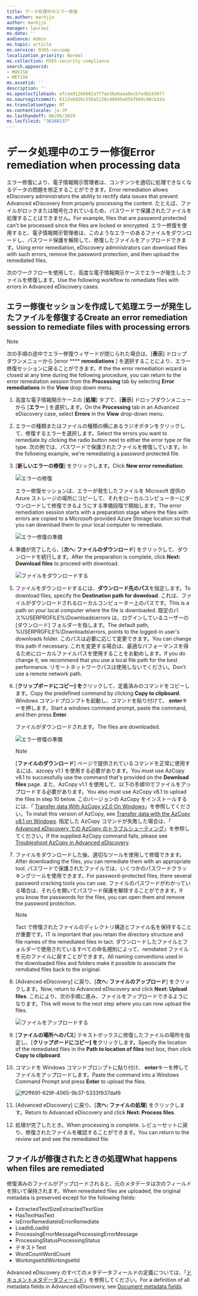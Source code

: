 ```yaml
---
title: データ処理中のエラー修復
ms.author: markjjo
author: markjjo
manager: laurawi
ms.date: ''
audience: Admin
ms.topic: article
ms.service: O365-seccomp
localization_priority: Normal
ms.collection: M365-security-compliance
search.appverid:
- MOE150
- MET150
ms.assetid: ''
description: ''
ms.openlocfilehash: efcee812b6082a7f7ee36e6aea0ecb7ed0243077
ms.sourcegitcommit: 6122eb026c558a5126c40845e656fbb0c40cb32a
ms.translationtype: MT
ms.contentlocale: ja-JP
ms.lasthandoff: 08/06/2019
ms.locfileid: "36168137"
---
```

# <a name="error-remediation-when-processing-data"></a><span data-ttu-id="7705a-102">データ処理中のエラー修復</span><span class="sxs-lookup"><span data-stu-id="7705a-102">Error remediation when processing data</span></span>

<span data-ttu-id="7705a-103">エラー修復により、電子情報開示管理者は、コンテンツを適切に処理できなくなるデータの問題を修正することができます。</span><span class="sxs-lookup"><span data-stu-id="7705a-103">Error remediation allows eDiscovery administrators the ability to rectify data issues that prevent Advanced eDiscovery from properly processing the content.</span></span> <span data-ttu-id="7705a-104">たとえば、ファイルがロックまたは暗号化されているため、パスワードで保護されたファイルを処理することはできません。</span><span class="sxs-lookup"><span data-stu-id="7705a-104">For example, files that are password protected can't be processed since the files are locked or encrypted.</span></span> <span data-ttu-id="7705a-105">エラー修復を使用すると、電子情報開示管理者は、このようなエラーのあるファイルをダウンロードし、パスワード保護を解除して、修復したファイルをアップロードできます。</span><span class="sxs-lookup"><span data-stu-id="7705a-105">Using error remediation, eDiscovery administrators can download files with such errors, remove the password protection, and then upload the remediated files.</span></span>

<span data-ttu-id="7705a-106">次のワークフローを使用して、高度な電子情報開示ケースでエラーが発生したファイルを修復します。</span><span class="sxs-lookup"><span data-stu-id="7705a-106">Use the following workflow to remediate files with errors in Advanced eDiscovery cases.</span></span>

## <a name="create-an-error-remediation-session-to-remediate-files-with-processing-errors"></a><span data-ttu-id="7705a-107">エラー修復セッションを作成して処理エラーが発生したファイルを修復する</span><span class="sxs-lookup"><span data-stu-id="7705a-107">Create an error remediation session to remediate files with processing errors</span></span>

>[!NOTE]
><span data-ttu-id="7705a-108">次の手順の途中でエラー修復ウィザードが閉じられた場合は、[**表示**] ドロップダウンメニューから [error \*\*\*\* **remediations** ] を選択することにより、エラー修復セッションに戻ることができます。</span><span class="sxs-lookup"><span data-stu-id="7705a-108">If the the error remediation wizard is closed at any time during the following procedure, you can return to the error remediation session from the **Processing** tab by selecting **Error remediations** in the **View** drop down menu.</span></span>

1. <span data-ttu-id="7705a-109">高度な電子情報開示ケースの [**処理**] タブで、[**表示**] ドロップダウンメニューから [**エラー** ] を選択します。</span><span class="sxs-lookup"><span data-stu-id="7705a-109">On the **Processing** tab in an Advanced eDiscovery case, select **Errors** in the **View** drop-down menu.</span></span>

2. <span data-ttu-id="7705a-110">エラーの種類またはファイルの種類の横にあるラジオボタンをクリックして、修復するエラーを選択します。</span><span class="sxs-lookup"><span data-stu-id="7705a-110">Select the errors you want to remediate by clicking the radio button next to either the error type or file type.</span></span>  <span data-ttu-id="7705a-111">次の例では、パスワードで保護されたファイルを修復しています。</span><span class="sxs-lookup"><span data-stu-id="7705a-111">In the following example, we're remediating a password protected file.</span></span>

3. <span data-ttu-id="7705a-112">[**新しいエラーの修復**] をクリックします。</span><span class="sxs-lookup"><span data-stu-id="7705a-112">Click **New error remediation**.</span></span>

    ![エラーの修復](../media/8c2faf1a-834b-44fc-b418-6a18aed8b81a.png)

    <span data-ttu-id="7705a-114">エラー修復セッションは、エラーが発生したファイルを Microsoft 提供の Azure ストレージの場所にコピーして、それをローカルコンピューターにダウンロードして修復できるようにする準備段階で開始します。</span><span class="sxs-lookup"><span data-stu-id="7705a-114">The error remediation session starts with a preparation stage where the files with errors are copied to a Microsoft-provided Azure Storage location so that you can download them to your local computer to remediate.</span></span>

    ![エラー修復の準備](../media/390572ec-7012-47c4-a6b6-4cbb5649e8a8.png)

4. <span data-ttu-id="7705a-116">準備が完了したら、[**次へ: ファイルのダウンロード**] をクリックして、ダウンロードを続行します。</span><span class="sxs-lookup"><span data-stu-id="7705a-116">After the preparation is complete, click **Next: Download files** to proceed with download.</span></span>

    ![ファイルをダウンロードする](../media/6ac04b09-8e13-414a-9e24-7c75ba586363.png)

5. <span data-ttu-id="7705a-118">ファイルをダウンロードするには、**ダウンロード先のパス**を指定します。</span><span class="sxs-lookup"><span data-stu-id="7705a-118">To download files, specify the **Destination path for download**.</span></span> <span data-ttu-id="7705a-119">これは、ファイルがダウンロードされるローカルコンピューター上のパスです。</span><span class="sxs-lookup"><span data-stu-id="7705a-119">This is a path on your local computer where the file is downloaded.</span></span>  <span data-ttu-id="7705a-120">既定のパス%USERPROFILE%\Downloads\errors は、ログインしているユーザーの [ダウンロード] フォルダーを指します。</span><span class="sxs-lookup"><span data-stu-id="7705a-120">The default path, %USERPROFILE%\Downloads\errors, points to the logged-in user's downloads folder.</span></span> <span data-ttu-id="7705a-121">このパスは必要に応じて変更できます。</span><span class="sxs-lookup"><span data-stu-id="7705a-121">You can change this path if necessary.</span></span> <span data-ttu-id="7705a-122">これを変更する場合は、最適なパフォーマンスを得るためにローカルファイルパスを使用することをお勧めします。</span><span class="sxs-lookup"><span data-stu-id="7705a-122">If you do change it, we recommend that you use a local file path for the best performance.</span></span> <span data-ttu-id="7705a-123">リモートネットワークパスは使用しないでください。</span><span class="sxs-lookup"><span data-stu-id="7705a-123">Don't use a remote network path.</span></span>

6. <span data-ttu-id="7705a-124">[**クリップボードにコピー] を**クリックして、定義済みのコマンドをコピーします。</span><span class="sxs-lookup"><span data-stu-id="7705a-124">Copy the predefined command by clicking **Copy to clipboard**.</span></span> <span data-ttu-id="7705a-125">Windows コマンドプロンプトを起動し、コマンドを貼り付けて、 **enter**キーを押します。</span><span class="sxs-lookup"><span data-stu-id="7705a-125">Start a windows command prompt, paste the command, and then press **Enter**.</span></span>  

    <span data-ttu-id="7705a-126">ファイルがダウンロードされます。</span><span class="sxs-lookup"><span data-stu-id="7705a-126">The files are downloaded.</span></span>

    ![エラー修復の準備](../media/f364ab4d-31c5-4375-b69f-650f694a2f69.png)

    > [!NOTE]
    > <span data-ttu-id="7705a-128">[**ファイルのダウンロード**] ページで提供されているコマンドを正常に使用するには、azcopy v1.1 を使用する必要があります。</span><span class="sxs-lookup"><span data-stu-id="7705a-128">You must use AzCopy v8.1 to successfully use the command that's provided on the **Download files** page.</span></span> <span data-ttu-id="7705a-129">また、AzCopy v1.1 を使用して、以下の手順10でファイルをアップロードする必要があります。</span><span class="sxs-lookup"><span data-stu-id="7705a-129">You also must use AzCopy v8.1 to upload the files in step 10 below.</span></span> <span data-ttu-id="7705a-130">このバージョンの AzCopy をインストールするには、「 [Transfer data With AzCopy v2.0 On Windows](https://docs.microsoft.com/previous-versions/azure/storage/storage-use-azcopy)」を参照してください。</span><span class="sxs-lookup"><span data-stu-id="7705a-130">To install this version of AzCopy, see [Transfer data with the AzCopy v8.1 on Windows](https://docs.microsoft.com/previous-versions/azure/storage/storage-use-azcopy).</span></span> <span data-ttu-id="7705a-131">指定した AzCopy コマンドが失敗した場合は、「 [Advanced eDiscovery での AzCopy のトラブルシューティング](troubleshooting-azcopy.md)」を参照してください。</span><span class="sxs-lookup"><span data-stu-id="7705a-131">If the supplied AzCopy command fails, please see [Troubleshoot AzCopy in Advanced eDiscovery](troubleshooting-azcopy.md).</span></span>

7. <span data-ttu-id="7705a-132">ファイルをダウンロードした後、適切なツールを使用して修復できます。</span><span class="sxs-lookup"><span data-stu-id="7705a-132">After downloading the files, you can remediate them with an appropriate tool.</span></span> <span data-ttu-id="7705a-133">パスワードで保護されたファイルでは、いくつかのパスワードクラッキングツールを使用できます。</span><span class="sxs-lookup"><span data-stu-id="7705a-133">For password-protected files, there several password cracking tools you can use.</span></span> <span data-ttu-id="7705a-134">ファイルのパスワードがわかっている場合は、それらを開いてパスワード保護を解除することができます。</span><span class="sxs-lookup"><span data-stu-id="7705a-134">If you know the passwords for the files, you can open them and remove the password protection.</span></span>
    > [!NOTE]
    > <span data-ttu-id="7705a-135">Tact で修復されたファイルのディレクトリ構造とファイル名を保持することが重要です。</span><span class="sxs-lookup"><span data-stu-id="7705a-135">IT is important that you retain the directory structure and file names of the remediated files in tact.</span></span>  <span data-ttu-id="7705a-136">ダウンロードしたファイルとフォルダーで使用されているすべての命名規則によって、remdiated ファイルを元のファイルに戻すことができます。</span><span class="sxs-lookup"><span data-stu-id="7705a-136">All naming conventions used in the downloaded files and folders make it possible to associate the remdiated files back to the original.</span></span>

8. <span data-ttu-id="7705a-137">[Advanced eDiscovery] に戻り、[**次へ: ファイルのアップロード**] をクリックします。</span><span class="sxs-lookup"><span data-stu-id="7705a-137">Now, return to Advanced eDiscovery and click **Next: Upload files**.</span></span>  <span data-ttu-id="7705a-138">これにより、次の手順に進み、ファイルをアップロードできるようになります。</span><span class="sxs-lookup"><span data-stu-id="7705a-138">This will move to the next step where you can now upload the files.</span></span>

    ![ファイルをアップロードする](../media/af3d8617-1bab-4ecd-8de0-22e53acba240.png)

9. <span data-ttu-id="7705a-140">[**ファイルの場所へのパス**] テキストボックスに修復したファイルの場所を指定し、[**クリップボードにコピー] を**クリックします。</span><span class="sxs-lookup"><span data-stu-id="7705a-140">Specify the location of the remediated files in the **Path to location of files** text box, then click **Copy to clipboard**.</span></span>

10. <span data-ttu-id="7705a-141">コマンドを Windows コマンドプロンプトに貼り付け、 **enter**キーを押してファイルをアップロードします。</span><span class="sxs-lookup"><span data-stu-id="7705a-141">Paste the command into a Windows Command Prompt and press **Enter** to upload the files.</span></span>

    ![ff2ff691-629f-4065-9b37-5333f937daf6](../media/ff2ff691-629f-4065-9b37-5333f937daf6.png)

11. <span data-ttu-id="7705a-143">[Advanced eDiscovery] に戻り、[**次へ: ファイルの処理**] をクリックします。</span><span class="sxs-lookup"><span data-stu-id="7705a-143">Return to Advanced eDiscovery and click **Next: Process files**.</span></span>

12. <span data-ttu-id="7705a-144">処理が完了したとき。</span><span class="sxs-lookup"><span data-stu-id="7705a-144">When processing is complete.</span></span> <span data-ttu-id="7705a-145">レビューセットに戻り、修復されたファイルを確認することができます。</span><span class="sxs-lookup"><span data-stu-id="7705a-145">You can return to the review set and see the remediated file.</span></span>

## <a name="what-happens-when-files-are-remediated"></a><span data-ttu-id="7705a-146">ファイルが修復されたときの処理</span><span class="sxs-lookup"><span data-stu-id="7705a-146">What happens when files are remediated</span></span>

<span data-ttu-id="7705a-147">修復済みのファイルがアップロードされると、元のメタデータは次のフィールドを除いて保持されます。</span><span class="sxs-lookup"><span data-stu-id="7705a-147">When remediated files are uploaded, the original metadata is preserved except for the following fields:</span></span> 

- <span data-ttu-id="7705a-148">ExtractedTextSize</span><span class="sxs-lookup"><span data-stu-id="7705a-148">ExtractedTextSize</span></span>
- <span data-ttu-id="7705a-149">HasText</span><span class="sxs-lookup"><span data-stu-id="7705a-149">HasText</span></span>
- <span data-ttu-id="7705a-150">IsErrorRemediate</span><span class="sxs-lookup"><span data-stu-id="7705a-150">IsErrorRemediate</span></span>
- <span data-ttu-id="7705a-151">LoadId</span><span class="sxs-lookup"><span data-stu-id="7705a-151">LoadId</span></span>
- <span data-ttu-id="7705a-152">ProcessingErrorMessage</span><span class="sxs-lookup"><span data-stu-id="7705a-152">ProcessingErrorMessage</span></span>
- <span data-ttu-id="7705a-153">ProcessingStatus</span><span class="sxs-lookup"><span data-stu-id="7705a-153">ProcessingStatus</span></span>
- <span data-ttu-id="7705a-154">テキスト</span><span class="sxs-lookup"><span data-stu-id="7705a-154">Text</span></span>
- <span data-ttu-id="7705a-155">WordCount</span><span class="sxs-lookup"><span data-stu-id="7705a-155">WordCount</span></span>
- <span data-ttu-id="7705a-156">WorkingsetId</span><span class="sxs-lookup"><span data-stu-id="7705a-156">WorkingsetId</span></span>

<span data-ttu-id="7705a-157">Advanced eDiscovery のすべてのメタデータフィールドの定義については、「[ドキュメントメタデータフィールド](document-metadata-fields.md)」を参照してください。</span><span class="sxs-lookup"><span data-stu-id="7705a-157">For a definition of all metadata fields in Advanced eDiscovery, see [Document metadata fields](document-metadata-fields.md).</span></span>
